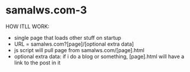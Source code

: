 # samalws.com-3
HOW ITLL WORK:
- single page that loads other stuff on startup
- URL = samalws.com?[page]/[optional extra data]
- js script will pull page from samalws.com/[page].html
- optional extra data: if i do a blog or something, [page].html will have a link to the post in it
